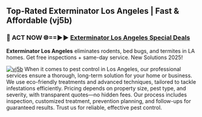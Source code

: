 ## Top-Rated Exterminator Los Angeles | Fast & Affordable (vj5b)

<h3>🐜 ACT NOW 🌐==►► <a href="https://tinyurl.com/yc7vsfwc" rel="nofollow">Exterminator Los Angeles Special Deals</a></h3>

**Exterminator Los Angeles** eliminates rodents, bed bugs, and termites in LA homes. Get free inspections + same-day service. New Solutions 2025!

[![vj5b](https://i.imgur.com/1VzRXn8.jpeg)](https://tinyurl.com/yc7vsfwc)
When it comes to pest control in Los Angeles, our professional services ensure a thorough, long-term solution for your home or business. We use eco-friendly treatments and advanced techniques, tailored to tackle infestations efficiently. Pricing depends on property size, pest type, and severity, with transparent quotes—no hidden fees. Our process includes inspection, customized treatment, prevention planning, and follow-ups for guaranteed results. Trust us for reliable, effective pest control.